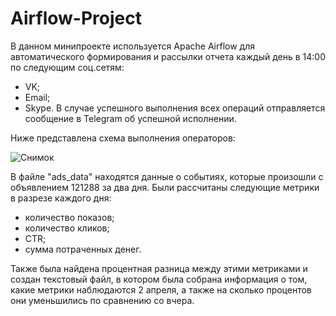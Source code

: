 # Airflow-Project

 В данном минипроекте используется Apache Airflow для автоматического формирования и рассылки отчета каждый день в 14:00 по следующим соц.сетям:
  - VK;
  - Email;
  - Skype. 
 В случае успешного выполнения всех операций отправляется сообщение в Telegram об успешной исполнении.

Ниже представлена схема выполнения операторов:

![Снимок](https://user-images.githubusercontent.com/66780627/127528941-ee8203a1-8132-4d6c-8b6b-815cd4d03339.PNG)

В файле "ads_data"  находятся данные  о событиях, которые произошли с объявлением 121288 за два дня.
Были рассчитаны следующие метрики в разрезе каждого дня:
 - количество показов;
 - количество кликов; 
 - CTR;
 - сумма потраченных денег. 

Также была найдена процентная разница между этими метриками и  создан текстовый файл, в котором была собрана информация о том, какие метрики наблюдаются 2 апреля, а также на сколько процентов они уменьшились по сравнению со вчера.


